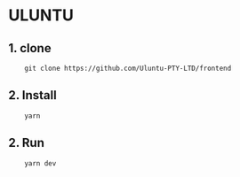 # ULUNTU

## 1. clone 
```
    git clone https://github.com/Uluntu-PTY-LTD/frontend
```

## 2. Install 

```
    yarn
```

## 2.  Run

```
    yarn dev
```